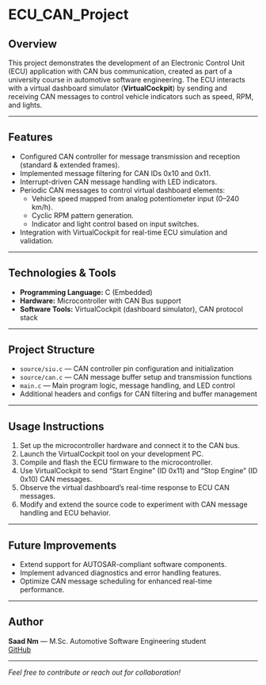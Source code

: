 # ECU_CAN_Project

## Overview

This project demonstrates the development of an Electronic Control Unit (ECU) application with CAN bus communication, created as part of a university course in automotive software engineering. The ECU interacts with a virtual dashboard simulator (**VirtualCockpit**) by sending and receiving CAN messages to control vehicle indicators such as speed, RPM, and lights.

---

## Features

- Configured CAN controller for message transmission and reception (standard & extended frames).
- Implemented message filtering for CAN IDs 0x10 and 0x11.
- Interrupt-driven CAN message handling with LED indicators.
- Periodic CAN messages to control virtual dashboard elements:
  - Vehicle speed mapped from analog potentiometer input (0–240 km/h).
  - Cyclic RPM pattern generation.
  - Indicator and light control based on input switches.
- Integration with VirtualCockpit for real-time ECU simulation and validation.

---

## Technologies & Tools

- **Programming Language:** C (Embedded)
- **Hardware:** Microcontroller with CAN Bus support
- **Software Tools:** VirtualCockpit (dashboard simulator), CAN protocol stack

---

## Project Structure

- `source/siu.c` — CAN controller pin configuration and initialization  
- `source/can.c` — CAN message buffer setup and transmission functions  
- `main.c` — Main program logic, message handling, and LED control  
- Additional headers and configs for CAN filtering and buffer management  

---

## Usage Instructions

1. Set up the microcontroller hardware and connect it to the CAN bus.  
2. Launch the VirtualCockpit tool on your development PC.  
3. Compile and flash the ECU firmware to the microcontroller.  
4. Use VirtualCockpit to send “Start Engine” (ID 0x11) and “Stop Engine” (ID 0x10) CAN messages.  
5. Observe the virtual dashboard’s real-time response to ECU CAN messages.  
6. Modify and extend the source code to experiment with CAN message handling and ECU behavior.  

---

## Future Improvements

- Extend support for AUTOSAR-compliant software components.  
- Implement advanced diagnostics and error handling features.  
- Optimize CAN message scheduling for enhanced real-time performance.  

---

## Author

**Saad Nm** — M.Sc. Automotive Software Engineering student  
[GitHub](https://github.com/SaadNjimi) 

---

*Feel free to contribute or reach out for collaboration!*
